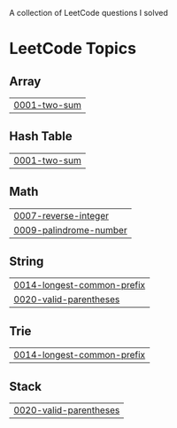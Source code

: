 A collection of LeetCode questions I solved
<!---LeetCode Topics Start-->
# LeetCode Topics
## Array
|  |
| ------- |
| [0001-two-sum](https://github.com/beingAni/Leetcode/tree/master/0001-two-sum) |
## Hash Table
|  |
| ------- |
| [0001-two-sum](https://github.com/beingAni/Leetcode/tree/master/0001-two-sum) |
## Math
|  |
| ------- |
| [0007-reverse-integer](https://github.com/beingAni/Leetcode/tree/master/0007-reverse-integer) |
| [0009-palindrome-number](https://github.com/beingAni/Leetcode/tree/master/0009-palindrome-number) |
## String
|  |
| ------- |
| [0014-longest-common-prefix](https://github.com/beingAni/Leetcode/tree/master/0014-longest-common-prefix) |
| [0020-valid-parentheses](https://github.com/beingAni/Leetcode/tree/master/0020-valid-parentheses) |
## Trie
|  |
| ------- |
| [0014-longest-common-prefix](https://github.com/beingAni/Leetcode/tree/master/0014-longest-common-prefix) |
## Stack
|  |
| ------- |
| [0020-valid-parentheses](https://github.com/beingAni/Leetcode/tree/master/0020-valid-parentheses) |
<!---LeetCode Topics End-->
